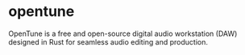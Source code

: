 # opentune
OpenTune is a free and open-source digital audio workstation (DAW) designed in Rust for seamless audio editing and production.
